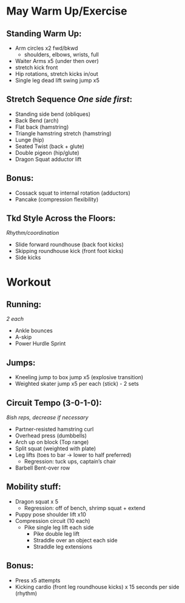 # May Warm Up/Exercise

## Standing Warm Up:

- Arm circles x2 fwd/bkwd
  - shoulders, elbows, wrists, full
- Waiter Arms x5 (under then over)
- stretch kick front
- Hip rotations, stretch kicks in/out
- Single leg dead lift swing jump x5

## Stretch Sequence _One side first_:

- Standing side bend (obliques)
- Back Bend (arch)
- Flat back (hamstring)
- Triangle hamstring stretch (hamstring)
- Lunge (hip)
- Seated Twist (back + glute)
- Double pigeon (hip/glute)
- Dragon Squat adductor lift

## Bonus:

- Cossack squat to internal rotation (adductors)
- Pancake (compression flexibility)

## Tkd Style Across the Floors:

_Rhythm/coordination_

- Slide forward roundhouse (back foot kicks)
- Skipping roundhouse kick (front foot kicks)
- Side kicks

# Workout

## Running:

_2 each_

- Ankle bounces
- A-skip
- Power Hurdle Sprint

## Jumps:

- Kneeling jump to box jump x5 (explosive transition)
- Weighted skater jump x5 per each (stick) - 2 sets

## Circuit Tempo (3-0-1-0):

_8ish reps, decrease if necessary_

- Partner-resisted hamstring curl
- Overhead press (dumbbells)
- Arch up on block (Top range)
- Split squat (weighted with plate)
- Leg lifts (toes to bar -> lower to half preferred)
  - Regression: tuck ups, captain’s chair
- Barbell Bent-over row

## Mobility stuff:

- Dragon squat x 5
  - Regression: off of bench, shrimp squat + extend
- Puppy pose shoulder lift x10
- Compression circuit (10 each)
  - Pike single leg lift each side
    - Pike double leg lift
    - Straddle over an object each side
    - Straddle leg extensions

## Bonus:

- Press x5 attempts
- Kicking cardio (front leg roundhouse kicks) x 15 seconds per side (rhythm)
